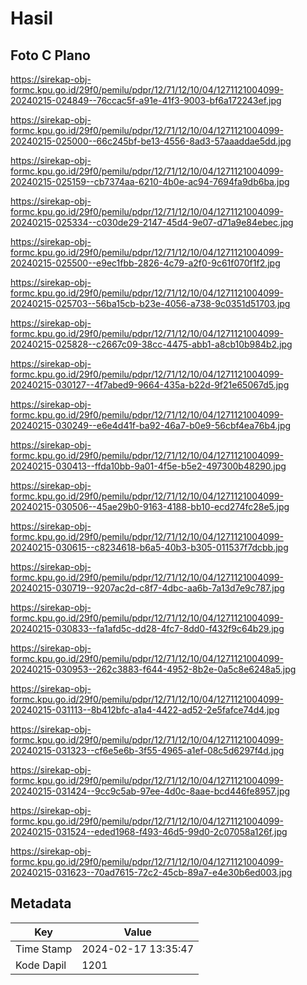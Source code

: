 # Hasil

## Foto C Plano

https://sirekap-obj-formc.kpu.go.id/29f0/pemilu/pdpr/12/71/12/10/04/1271121004099-20240215-024849--76ccac5f-a91e-41f3-9003-bf6a172243ef.jpg

https://sirekap-obj-formc.kpu.go.id/29f0/pemilu/pdpr/12/71/12/10/04/1271121004099-20240215-025000--66c245bf-be13-4556-8ad3-57aaaddae5dd.jpg

https://sirekap-obj-formc.kpu.go.id/29f0/pemilu/pdpr/12/71/12/10/04/1271121004099-20240215-025159--cb7374aa-6210-4b0e-ac94-7694fa9db6ba.jpg

https://sirekap-obj-formc.kpu.go.id/29f0/pemilu/pdpr/12/71/12/10/04/1271121004099-20240215-025334--c030de29-2147-45d4-9e07-d71a9e84ebec.jpg

https://sirekap-obj-formc.kpu.go.id/29f0/pemilu/pdpr/12/71/12/10/04/1271121004099-20240215-025500--e9ec1fbb-2826-4c79-a2f0-9c61f070f1f2.jpg

https://sirekap-obj-formc.kpu.go.id/29f0/pemilu/pdpr/12/71/12/10/04/1271121004099-20240215-025703--56ba15cb-b23e-4056-a738-9c0351d51703.jpg

https://sirekap-obj-formc.kpu.go.id/29f0/pemilu/pdpr/12/71/12/10/04/1271121004099-20240215-025828--c2667c09-38cc-4475-abb1-a8cb10b984b2.jpg

https://sirekap-obj-formc.kpu.go.id/29f0/pemilu/pdpr/12/71/12/10/04/1271121004099-20240215-030127--4f7abed9-9664-435a-b22d-9f21e65067d5.jpg

https://sirekap-obj-formc.kpu.go.id/29f0/pemilu/pdpr/12/71/12/10/04/1271121004099-20240215-030249--e6e4d41f-ba92-46a7-b0e9-56cbf4ea76b4.jpg

https://sirekap-obj-formc.kpu.go.id/29f0/pemilu/pdpr/12/71/12/10/04/1271121004099-20240215-030413--ffda10bb-9a01-4f5e-b5e2-497300b48290.jpg

https://sirekap-obj-formc.kpu.go.id/29f0/pemilu/pdpr/12/71/12/10/04/1271121004099-20240215-030506--45ae29b0-9163-4188-bb10-ecd274fc28e5.jpg

https://sirekap-obj-formc.kpu.go.id/29f0/pemilu/pdpr/12/71/12/10/04/1271121004099-20240215-030615--c8234618-b6a5-40b3-b305-011537f7dcbb.jpg

https://sirekap-obj-formc.kpu.go.id/29f0/pemilu/pdpr/12/71/12/10/04/1271121004099-20240215-030719--9207ac2d-c8f7-4dbc-aa6b-7a13d7e9c787.jpg

https://sirekap-obj-formc.kpu.go.id/29f0/pemilu/pdpr/12/71/12/10/04/1271121004099-20240215-030833--fa1afd5c-dd28-4fc7-8dd0-f432f9c64b29.jpg

https://sirekap-obj-formc.kpu.go.id/29f0/pemilu/pdpr/12/71/12/10/04/1271121004099-20240215-030953--262c3883-f644-4952-8b2e-0a5c8e6248a5.jpg

https://sirekap-obj-formc.kpu.go.id/29f0/pemilu/pdpr/12/71/12/10/04/1271121004099-20240215-031113--8b412bfc-a1a4-4422-ad52-2e5fafce74d4.jpg

https://sirekap-obj-formc.kpu.go.id/29f0/pemilu/pdpr/12/71/12/10/04/1271121004099-20240215-031323--cf6e5e6b-3f55-4965-a1ef-08c5d6297f4d.jpg

https://sirekap-obj-formc.kpu.go.id/29f0/pemilu/pdpr/12/71/12/10/04/1271121004099-20240215-031424--9cc9c5ab-97ee-4d0c-8aae-bcd446fe8957.jpg

https://sirekap-obj-formc.kpu.go.id/29f0/pemilu/pdpr/12/71/12/10/04/1271121004099-20240215-031524--eded1968-f493-46d5-99d0-2c07058a126f.jpg

https://sirekap-obj-formc.kpu.go.id/29f0/pemilu/pdpr/12/71/12/10/04/1271121004099-20240215-031623--70ad7615-72c2-45cb-89a7-e4e30b6ed003.jpg


## Metadata

| Key        | Value               |
| ---------- | ------------------- |
| Time Stamp | 2024-02-17 13:35:47 |
| Kode Dapil | 1201                |



